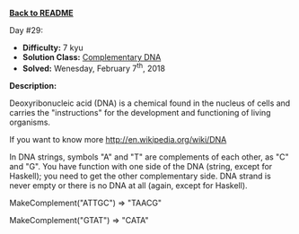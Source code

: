 ﻿<a href=https://github.com/hlais/Kata---a---Day><b>Back to README</b><a>

Day #29: 

* <b>Difficulty:</b> 7 kyu
* <b>Solution Class:</b> [Complementary DNA](Replacing_Chars_Around.cs)
* <b>Solved:</b> Wenesday, February 7<sup>th</sup>, 2018

<b>Description:</b>

Deoxyribonucleic acid (DNA) is a chemical found in the nucleus of cells and carries the "instructions" for the development and functioning of living organisms.

If you want to know more http://en.wikipedia.org/wiki/DNA

In DNA strings, symbols "A" and "T" are complements of each other, as "C" and "G". You have function with one side of the DNA (string, except for Haskell); you need to get the other complementary side. DNA strand is never empty or there is no DNA at all (again, except for Haskell).

MakeComplement("ATTGC") => "TAACG"

MakeComplement("GTAT") => "CATA"
